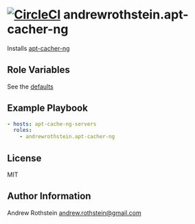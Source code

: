 [![CircleCI](https://circleci.com/gh/andrewrothstein/ansible-apt-cacher-ng.svg?style=svg)](https://circleci.com/gh/andrewrothstein/ansible-apt-cacher-ng)
andrewrothstein.apt-cacher-ng
=========

Installs [apt-cacher-ng](https://www.unix-ag.uni-kl.de/~bloch/acng/)

Role Variables
--------------

See the [defaults](defaults/main.yml)

Example Playbook
----------------

```yml
- hosts: apt-cache-ng-servers
  roles:
    - andrewrothstein.apt-cacher-ng
```

License
-------

MIT

Author Information
------------------

Andrew Rothstein <andrew.rothstein@gmail.com>

